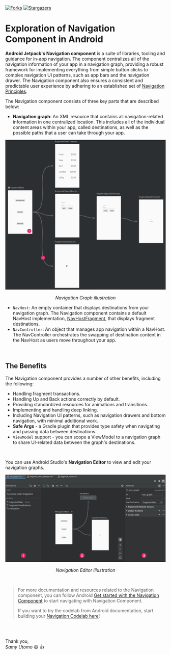 <!-- THE SHIELDS -->
[![Forks][forks-shield]][forks-url]
[![Stargazers][stars-shield]][stars-url]

# Exploration of Navigation Component in Android
**Android Jetpack's Navigation component** is a suite of libraries, tooling and guidance for in-app navigation. The component centralizes all of the navigation information of your app in a navigation graph, providing a robust framework for implementing everything from simple button clicks to complex navigation UI patterns, such as app bars and the navigation drawer. The Navigation component also ensures a consistent and predictable user experience by adhering to an established set of [Navigation Principles](https://developer.android.com/guide/navigation/navigation-principles/).

The Navigation component consists of three key parts that are described below:

- **Navigation graph**: An XML resource that contains all navigation-related information in one centralized location. This includes all of the individual content areas within your app, called destinations, as well as the possible paths that a user can take through your app.

[![Navigation Graph][navigation-graph]][navigation-graph]

<p align="center"><i>Navigation Graph illustration</i></p>

- `NavHost`: An empty container that displays destinations from your navigation graph. The Navigation component contains a default NavHost implementation, [NavHostFragment](https://developer.android.com/reference/androidx/navigation/fragment/NavHostFragment/), that displays fragment destinations.
- `NavController`: An object that manages app navigation within a NavHost. The NavController orchestrates the swapping of destination content in the NavHost as users move throughout your app.

<br/>

## The Benefits
The Navigation component provides a number of other benefits, including the following:
- Handling fragment transactions.
- Handling Up and Back actions correctly by default.
- Providing standardized resources for animations and transitions.
- Implementing and handling deep linking.
- Including Navigation UI patterns, such as navigation drawers and bottom navigation, with minimal additional work.
- **Safe Args** - a Gradle plugin that provides type safety when navigating and passing data between destinations.
- `ViewModel` support - you can scope a ViewModel to a navigation graph to share UI-related data between the graph's destinations.

<br/>

You can use Android Studio's **Navigation Editor** to view and edit your navigation graphs.

[![Nav Editor][nav-editor]][nav-editor]

<p align="center"><i>Navigation Editor illustration</i></p>
<br/>

>For more documentation and resources related to the Navigation component, you can follow Android [Get started with the Navigation Component](https://developer.android.com/guide/navigation/navigation-getting-started/) to start navigating with Navigation Component.
>
>If you want to try the codelab from Android documentation, start building your [Navigation Codelab here](https://codelabs.developers.google.com/codelabs/android-navigation/index.html)!  

<br/>
<br/>

Thank you,  
*Samy Utomo* :smile: :thumbsup:


<!-- THE LINKS -->
[forks-shield]: https://img.shields.io/github/forks/samyutomo/android-navigation-component-explore?color=brightgreen&style=for-the-badge
[forks-url]: https://github.com/samyutomo/android-navigation-component-explore/network/members
[stars-shield]: https://img.shields.io/github/stars/samyutomo/android-navigation-component-explore?color=yellow&style=for-the-badge
[stars-url]: https://github.com/samyutomo/android-navigation-component-explore/stargazers
[navigation-graph]: misc/navigation-graph.png
[nav-editor]: misc/nav-editor.png
